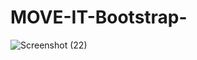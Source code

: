 # MOVE-IT-Bootstrap-
![Screenshot (22)](https://github.com/Manish12-verma/MOVE-IT-Bootstrap-/assets/110876979/30bd4418-dfa9-4c95-87e8-a58fc82e549a)
